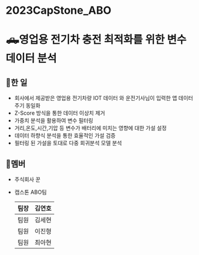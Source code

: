 # 2023CapStone_ABO

# 🛻영업용 전기차 충전 최적화를 위한 변수 데이터 분석


## 📌한 일

- 회사에서 제공받은 영업용 전기차량 IOT 데이터 와 운전기사님이 입력한 앱 데이터 주기 동일화
- Z-Score 방식을 통한 데이터 이상치 제거
- 가중치 분석을 활용하여 변수 필터링
- 거리,온도,시간,기압 등 변수가 배터리에 미치는 영향에 대한 가설 설정
- 데이터 하향식 분석을 통한 효율적인 가설 검증
- 필터링 된 가설을 토대로 다중 회귀분석 모델 분석


## 👤멤버
- 주식회사 꾼
  
- 캡스톤 ABO팀  
    
    
    | 팀장 | 김연호 |
    | --- | --- |
    | 팀원 | 김세현 |
    | 팀원 | 이진형 |
    | 팀원 | 최아현 |

